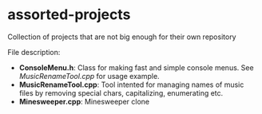 # assorted-projects
Collection of projects that are not big enough for their own repository

File description:
* **ConsoleMenu.h**: Class for making fast and simple console menus. See *MusicRenameTool.cpp* for usage example.
* **MusicRenameTool.cpp**: Tool intented for managing names of music files by removing special chars, capitalizing, enumerating etc.
* **Minesweeper.cpp**: Minesweeper clone

